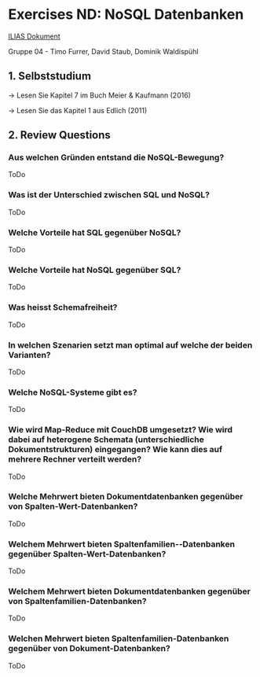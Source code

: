 # Exercises ND: NoSQL Datenbanken

[ILIAS Dokument](https://elearning.hslu.ch/ilias/goto.php?target=file_3714656_download)

Gruppe 04 - Timo Furrer, David Staub, Dominik Waldispühl

## 1. Selbststudium

-> Lesen Sie Kapitel 7 im Buch Meier & Kaufmann (2016)

-> Lesen Sie das Kapitel 1 aus Edlich (2011)

## 2. Review Questions

### Aus welchen Gründen entstand die NoSQL-Bewegung?

ToDo

### Was ist der Unterschied zwischen SQL und NoSQL?

ToDo

### Welche Vorteile hat SQL gegenüber NoSQL?

ToDo

### Welche Vorteile hat NoSQL gegenüber SQL?

ToDo

### Was heisst Schemafreiheit?

ToDo

### In welchen Szenarien setzt man optimal auf welche der beiden Varianten?

ToDo

### Welche NoSQL-Systeme gibt es?

ToDo

### Wie wird Map‐Reduce mit CouchDB umgesetzt? Wie wird dabei auf heterogene Schemata (unterschiedliche Dokumentstrukturen) eingegangen? Wie kann dies auf mehrere Rechner verteilt werden?

ToDo

### Welche Mehrwert bieten Dokumentdatenbanken gegenüber von Spalten-Wert-Datenbanken? 

ToDo

### Welchem Mehrwert bieten Spaltenfamilien-­‐Datenbanken gegenüber Spalten-Wert-Datenbanken? 

ToDo

### Welchem Mehrwert bieten Dokumentdatenbanken gegenüber von Spaltenfamilien-Datenbanken? 

ToDo

### Welchen Mehrwert bieten Spaltenfamilien-Datenbanken gegenüber von Dokument-Datenbanken?

ToDo
